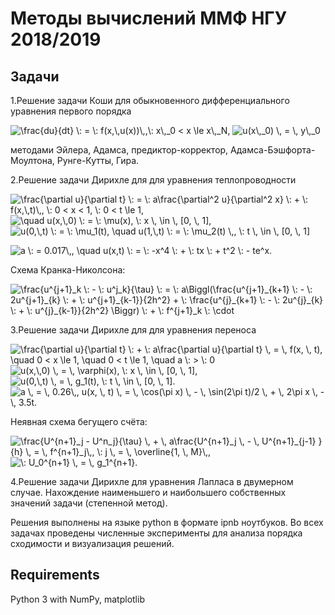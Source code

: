 # Методы вычислений  ММФ НГУ 2018/2019

## Задачи
 1.Решение задачи Коши для обыкновенного дифференциального уравнения первого порядка

<img src="https://tex.s2cms.ru/svg/%5Cfrac%7Bdu%7D%7Bdt%7D%20%20%5C%3A%20%3D%20%20%5C%3A%20f(x%2C%5C%2Cu(x))%5C%2C%2C%5C%3A%20x%5C%2C_0%20%3C%20x%20%5Cle%20x%5C%2C_N%2C" alt="\frac{du}{dt}  \: =  \: f(x,\,u(x))\,,\: x\,_0 &lt; x \le x\,_N," />
<img src="https://tex.s2cms.ru/svg/%20u(x%5C%2C_0)%20%5C%2C%20%3D%20%5C%2C%20y%5C%2C_0" alt=" u(x\,_0) \, = \, y\,_0" /> 

 методами Эйлера, Адамса, предиктор-корректор, Адамса-Бэшфорта-Моултона, Рунге-Кутты, Гира. 
 
 2.Решение задачи Дирихле для для уравнения теплопроводности 

<img src="https://tex.s2cms.ru/svg/%5Cfrac%7B%5Cpartial%20u%7D%7B%5Cpartial%20t%7D%20%5C%3A%20%3D%20%5C%3A%20a%5Cfrac%7B%5Cpartial%5E2%20u%7D%7B%5Cpartial%5E2%20x%7D%20%5C%3A%20%2B%20%20%5C%3A%20f(x%2C%5C%2Ct)%5C%2C%2C%20%5C%3A%200%20%3C%20x%20%3C%201%2C%20%5C%3A%200%20%3C%20t%20%5Cle%201%2C" alt="\frac{\partial u}{\partial t} \: = \: a\frac{\partial^2 u}{\partial^2 x} \: +  \: f(x,\,t)\,, \: 0 &lt; x &lt; 1, \: 0 &lt; t \le 1," />

<img src="https://tex.s2cms.ru/svg/%20%20%5Cquad%20u(x%2C%5C%2C0)%20%5C%3A%20%3D%20%5C%3A%20%5Cmu(x)%2C%20%5C%3A%20x%20%5C%2C%20%5Cin%20%5C%2C%20%5B0%2C%20%5C%2C%201%5D%2C" alt="  \quad u(x,\,0) \: = \: \mu(x), \: x \, \in \, [0, \, 1]," /> 

<img src="https://tex.s2cms.ru/svg/%20u(0%2C%5C%2Ct)%20%5C%3A%20%3D%20%5C%3A%20%5Cmu_1(t)%2C%20%5Cquad%20u(1%2C%5C%2Ct)%20%5C%3A%20%3D%20%5C%3A%20%5Cmu_2(t)%20%5C%2C%2C%20%5C%3A%20t%20%5C%2C%20%5Cin%20%20%5C%2C%20%5B0%2C%20%5C%2C%201%5D%20" alt=" u(0,\,t) \: = \: \mu_1(t), \quad u(1,\,t) \: = \: \mu_2(t) \,, \: t \, \in  \, [0, \, 1] " />

<img src="https://tex.s2cms.ru/svg/%20a%20%5C%3A%20%3D%200.017%5C%2C%2C%20%0A%20%5Cquad%20u(x%2Ct)%20%5C%3A%20%3D%20%5C%3A%20-x%5E4%20%5C%3A%20%2B%20%5C%3A%20tx%20%5C%3A%20%2B%20t%5E2%20%5C%3A%20-%20te%5Ex.%20" alt=" a \: = 0.017\,, 
 \quad u(x,t) \: = \: -x^4 \: + \: tx \: + t^2 \: - te^x. " />

Схема Кранка-Николсона:

<img src="https://tex.s2cms.ru/svg/%20%5Cfrac%7Bu%5E%7Bj%2B1%7D_k%20%5C%3A%20-%20%5C%3A%20u%5Ej_k%7D%7B%5Ctau%7D%20%5C%3A%20%3D%20%5C%3A%20a%5CBiggl(%5Cfrac%7Bu%5E%7Bj%2B1%7D_%7Bk%2B1%7D%20%5C%3A%20-%20%5C%3A%202u%5E%7Bj%2B1%7D_%7Bk%7D%20%5C%3A%20%2B%20%5C%3A%20u%5E%7Bj%2B1%7D_%7Bk-1%7D%7D%7B2h%5E2%7D%20%2B%20%5C%3A%20%5Cfrac%7Bu%5E%7Bj%7D_%7Bk%2B1%7D%20%5C%3A%20-%20%5C%3A%202u%5E%7Bj%7D_%7Bk%7D%20%5C%3A%20%2B%20%5C%3A%20u%5E%7Bj%7D_%7Bk-1%7D%7D%7B2h%5E2%7D%20%5CBiggr)%20%5C%3A%20%2B%20%5C%3A%20f%5E%7Bj%2B1%7D_k%20%5C%3A%20%5Ccdot" alt=" \frac{u^{j+1}_k \: - \: u^j_k}{\tau} \: = \: a\Biggl(\frac{u^{j+1}_{k+1} \: - \: 2u^{j+1}_{k} \: + \: u^{j+1}_{k-1}}{2h^2} + \: \frac{u^{j}_{k+1} \: - \: 2u^{j}_{k} \: + \: u^{j}_{k-1}}{2h^2} \Biggr) \: + \: f^{j+1}_k \: \cdot" />
 
 
 3.Решение задачи Дирихле для для уравнения переноса 

<img src="https://tex.s2cms.ru/svg/%20%5Cfrac%7B%5Cpartial%20u%7D%7B%5Cpartial%20t%7D%20%5C%3A%20%2B%20%5C%3A%20a%5Cfrac%7B%5Cpartial%20u%7D%7B%5Cpartial%20t%7D%20%5C%2C%20%3D%20%5C%2C%20f(x%2C%20%5C%2C%20t)%2C%20%5Cquad%200%20%3C%20x%20%5Cle%201%2C%20%5Cquad%200%20%3C%20t%20%5Cle%201%2C%20%5Cquad%20a%20%5C%3A%20%3E%20%5C%3A%200" alt=" \frac{\partial u}{\partial t} \: + \: a\frac{\partial u}{\partial t} \, = \, f(x, \, t), \quad 0 &lt; x \le 1, \quad 0 &lt; t \le 1, \quad a \: &gt; \: 0" />

<img src="https://tex.s2cms.ru/svg/%20u(x%2C%5C%2C0)%20%5C%2C%20%3D%20%5C%2C%20%5Cvarphi(x)%2C%20%5C%3A%20x%20%5C%2C%20%5Cin%20%5C%2C%20%5B0%2C%20%5C%2C%201%5D%2C" alt=" u(x,\,0) \, = \, \varphi(x), \: x \, \in \, [0, \, 1]," /> 

<img src="https://tex.s2cms.ru/svg/%20u(0%2C%5C%2Ct)%20%5C%2C%20%3D%20%5C%2C%20g_1(t)%2C%20%5C%3A%20t%20%5C%2C%20%5Cin%20%20%5C%2C%20%5B0%2C%20%5C%2C%201%5D.%20%20" alt=" u(0,\,t) \, = \, g_1(t), \: t \, \in  \, [0, \, 1].  " />

<img src="https://tex.s2cms.ru/svg/%20a%20%5C%2C%20%3D%20%5C%2C%200.26%5C%2C%2C%20u(x%2C%20%5C%2C%20t)%20%5C%2C%20%3D%20%5C%2C%20%5Ccos(%5Cpi%20x)%20%5C%2C%20-%20%5C%2C%20%5Csin(2%5Cpi%20t)%2F2%20%5C%2C%20%2B%20%5C%2C%202%5Cpi%20x%20%5C%2C%20-%20%5C%2C%203.5t." alt=" a \, = \, 0.26\,, u(x, \, t) \, = \, \cos(\pi x) \, - \, \sin(2\pi t)/2 \, + \, 2\pi x \, - \, 3.5t." />

Неявная схема бегущего счёта:

<img src="https://tex.s2cms.ru/svg/%20%5Cfrac%7BU%5E%7Bn%2B1%7D_j%20-%20U%5En_j%7D%7B%5Ctau%7D%20%5C%2C%20%2B%20%5C%2C%20a%5Cfrac%7BU%5E%7Bn%2B1%7D_j%20%5C%2C%20-%20%5C%2C%20U%5E%7Bn%2B1%7D_%7Bj-1%7D%20%7D%7Bh%7D%20%5C%2C%20%3D%20%5C%2C%20f%5E%7Bn%2B1%7D_j%5C%2C%2C%20%5C%3A%20j%20%5C%2C%20%3D%20%5C%2C%20%5Coverline%7B1%2C%20%5C%2C%20M%7D%5C%2C%2C" alt=" \frac{U^{n+1}_j - U^n_j}{\tau} \, + \, a\frac{U^{n+1}_j \, - \, U^{n+1}_{j-1} }{h} \, = \, f^{n+1}_j\,, \: j \, = \, \overline{1, \, M}\,," />

<img src="https://tex.s2cms.ru/svg/%20%5C%3A%20U_0%5E%7Bn%2B1%7D%20%5C%2C%20%3D%20%5C%2C%20g_1%5E%7Bn%2B1%7D." alt=" \: U_0^{n+1} \, = \, g_1^{n+1}." />
 
 4.Решение задачи Дирихле для уравнения Лапласа в двумерном случае. Нахождение наименьшего и наибольшего собственных значений задачи (степенной метод).
 
 Решения выполнены на языке python в формате ipnb ноутбуков.
 Во всех задачах проведены численные эксперименты для анализа порядка сходимости и визуализация решений.
 
 ## Requirements
 Python 3 with NumPy, matplotlib
